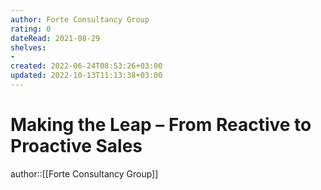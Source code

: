 ```yaml
---
author: Forte Consultancy Group
rating: 0
dateRead: 2021-08-29
shelves: 
- 
created: 2022-06-24T08:53:26+03:00
updated: 2022-10-13T11:13:38+03:00
---
```

# Making the Leap – From Reactive to Proactive Sales

author::[[Forte Consultancy Group]]
